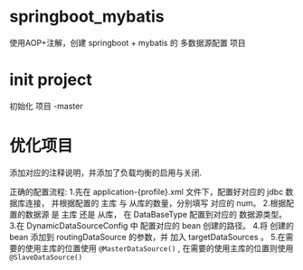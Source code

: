 # springboot_mybatis
 使用AOP+注解，创建 springboot + mybatis 的 多数据源配置 项目

# init project
初始化 项目 -master

# 优化项目
添加对应的注释说明，并添加了负载均衡的启用与关闭.

正确的配置流程:
  1.先在 application-{profile}.xml 文件下，配置好对应的 jdbc 数据库连接， 并根据配置的 主库 与 从库的数量，分别填写 对应的 num。
  2.根据配置的数据源 是 主库 还是 从库， 在 DataBaseType 配置到对应的 数据源类型。
  3.在 DynamicDataSourceConfig 中 配置对应的 bean 创建的路径。
  4.将 创建的 bean 添加到 routingDataSource 的参数，并 加入 targetDataSources 。
  5.在需要的使用主库的位置使用 `@MasterDataSource()` , 在需要的使用主库的位置则使用 `@SlaveDataSource()`
